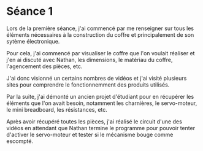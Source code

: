 <h1> Séance 1 </h1>
<p> Lors de la première séance, j'ai commencé par me renseigner sur tous les éléments nécessaires à la construction du coffre et principalement de son sytème électronique. </p>
<p> Pour cela, j'ai commencé par visualiser le coffre que l'on voulait réaliser et j'en ai discuté avec Nathan, les dimensions, le matériau du coffre, l'agencement des pièces, etc. </p>
<p> J'ai donc visionné un certains nombres de vidéos et j'ai visité plusieurs sites pour comprendre le fonctionnemment des produits utilisés. </p>
<p> Par la suite, j'ai démonté un ancien projet d'étudiant pour en récupérer les éléments que l'on avait besoin, notamment les charnières, le servo-moteur, le mini breadboard, les résistances, etc.</p>
<p> Après avoir récupéré toutes les pièces, j'ai réalisé le circuit d'une des vidéos en attendant que Nathan termine le programme pour pouvoir tenter d'activer le servo-moteur et tester si le mécanisme bouge comme escompté.</p>
